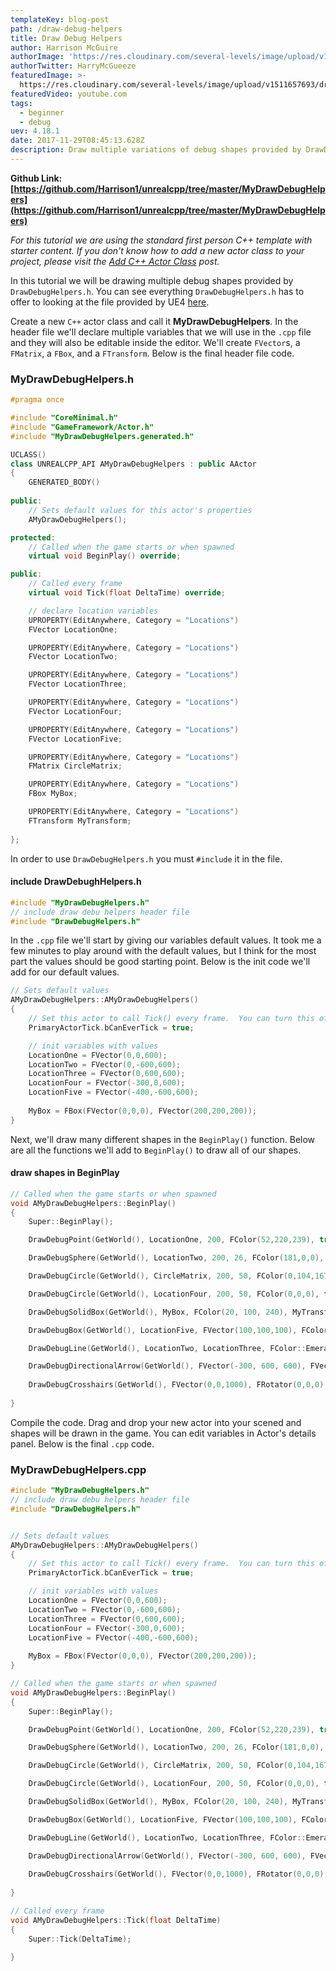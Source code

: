 ```yaml
---
templateKey: blog-post
path: /draw-debug-helpers
title: Draw Debug Helpers
author: Harrison McGuire
authorImage: 'https://res.cloudinary.com/several-levels/image/upload/v1511952457/harrison-mcguire_c8hczw.jpg'
authorTwitter: HarryMcGueeze
featuredImage: >-
  https://res.cloudinary.com/several-levels/image/upload/v1511657693/draw-debug-helpers_vmjfmg.jpg
featuredVideo: youtube.com
tags:
  - beginner
  - debug
uev: 4.18.1
date: 2017-11-29T08:45:13.628Z
description: Draw multiple variations of debug shapes provided by DrawDebugHelpers.h.
---
```

**Github Link: [https://github.com/Harrison1/unrealcpp/tree/master/MyDrawDebugHelpers](https://github.com/Harrison1/unrealcpp/tree/master/MyDrawDebugHelpers)**

*For this tutorial we are using the standard first person C++ template with starter content. If you don't know how to add a new actor class to your project, please visit the [Add C++ Actor Class](/add-actor-class) post.*

In this tutorial we will be drawing multiple debug shapes provided by `DrawDebugHelpers.h`. You can see everything `DrawDebugHelpers.h` has to offer to looking at the file provided by UE4 [here](https://github.com/EpicGames/UnrealEngine/blob/release/Engine/Source/Runtime/Engine/Public/DrawDebugHelpers.h).

Create a new `C++` actor class and call it **MyDrawDebugHelpers**. In the header file we'll declare multiple variables that we will use in the `.cpp` file and they will also be editable inside the editor. We'll create `FVector`s, a `FMatrix`, a `FBox`, and a `FTransform`. Below is the final header file code. 

### MyDrawDebugHelpers.h
```cpp
#pragma once

#include "CoreMinimal.h"
#include "GameFramework/Actor.h"
#include "MyDrawDebugHelpers.generated.h"

UCLASS()
class UNREALCPP_API AMyDrawDebugHelpers : public AActor
{
	GENERATED_BODY()
	
public:	
	// Sets default values for this actor's properties
	AMyDrawDebugHelpers();

protected:
	// Called when the game starts or when spawned
	virtual void BeginPlay() override;

public:	
	// Called every frame
	virtual void Tick(float DeltaTime) override;

	// declare location variables
	UPROPERTY(EditAnywhere, Category = "Locations")
	FVector LocationOne;

	UPROPERTY(EditAnywhere, Category = "Locations")
	FVector LocationTwo;

	UPROPERTY(EditAnywhere, Category = "Locations")
	FVector LocationThree;

	UPROPERTY(EditAnywhere, Category = "Locations")
	FVector LocationFour;

	UPROPERTY(EditAnywhere, Category = "Locations")
	FVector LocationFive;

	UPROPERTY(EditAnywhere, Category = "Locations")
	FMatrix CircleMatrix;

	UPROPERTY(EditAnywhere, Category = "Locations")
	FBox MyBox;

	UPROPERTY(EditAnywhere, Category = "Locations")
	FTransform MyTransform;
	
};
```

In order to use `DrawDebugHelpers.h` you must `#include` it in the file.

#### include DrawDebughHelpers.h
```cpp
#include "MyDrawDebugHelpers.h"
// include draw debu helpers header file
#include "DrawDebugHelpers.h"
```

In the `.cpp` file we'll start by giving our variables default values. It took me a few minutes to play around with the default values, but I think for the most part the values should be good starting point. Below is the init code we'll add for our default values.

```cpp
// Sets default values
AMyDrawDebugHelpers::AMyDrawDebugHelpers()
{
 	// Set this actor to call Tick() every frame.  You can turn this off to improve performance if you don't need it.
	PrimaryActorTick.bCanEverTick = true;

	// init variables with values
	LocationOne = FVector(0,0,600);
	LocationTwo = FVector(0,-600,600);
	LocationThree = FVector(0,600,600);
	LocationFour = FVector(-300,0,600);
	LocationFive = FVector(-400,-600,600);
	
	MyBox = FBox(FVector(0,0,0), FVector(200,200,200));
}
```

Next, we'll draw many different shapes in the `BeginPlay()` function. Below are all the functions we'll add to `BeginPlay()` to draw all of our shapes.

#### draw shapes in BeginPlay
```cpp
// Called when the game starts or when spawned
void AMyDrawDebugHelpers::BeginPlay()
{
	Super::BeginPlay();

	DrawDebugPoint(GetWorld(), LocationOne, 200, FColor(52,220,239), true);

	DrawDebugSphere(GetWorld(), LocationTwo, 200, 26, FColor(181,0,0), true, -1, 0, 2);

	DrawDebugCircle(GetWorld(), CircleMatrix, 200, 50, FColor(0,104,167), true, -1, 0, 10);

	DrawDebugCircle(GetWorld(), LocationFour, 200, 50, FColor(0,0,0), true, -1, 0, 10);

	DrawDebugSolidBox(GetWorld(), MyBox, FColor(20, 100, 240), MyTransform, true);

	DrawDebugBox(GetWorld(), LocationFive, FVector(100,100,100), FColor::Purple, true, -1, 0, 10);

	DrawDebugLine(GetWorld(), LocationTwo, LocationThree, FColor::Emerald, true, -1, 0, 10);

	DrawDebugDirectionalArrow(GetWorld(), FVector(-300, 600, 600), FVector(-300, -600, 600), 120.f, FColor::Magenta, true, -1.f, 0, 5.f);
	
	DrawDebugCrosshairs(GetWorld(), FVector(0,0,1000), FRotator(0,0,0), 500.f, FColor::White, true, -1.f, 0);
	
}
```

Compile the code. Drag and drop your new actor into your scened and shapes will be drawn in the game. You can edit variables in Actor's details panel. Below is the final `.cpp` code.

### MyDrawDebugHelpers.cpp
```cpp
#include "MyDrawDebugHelpers.h"
// include draw debu helpers header file
#include "DrawDebugHelpers.h"


// Sets default values
AMyDrawDebugHelpers::AMyDrawDebugHelpers()
{
 	// Set this actor to call Tick() every frame.  You can turn this off to improve performance if you don't need it.
	PrimaryActorTick.bCanEverTick = true;

	// init variables with values
	LocationOne = FVector(0,0,600);
	LocationTwo = FVector(0,-600,600);
	LocationThree = FVector(0,600,600);
	LocationFour = FVector(-300,0,600);
	LocationFive = FVector(-400,-600,600);
	
	MyBox = FBox(FVector(0,0,0), FVector(200,200,200));
}

// Called when the game starts or when spawned
void AMyDrawDebugHelpers::BeginPlay()
{
	Super::BeginPlay();

	DrawDebugPoint(GetWorld(), LocationOne, 200, FColor(52,220,239), true);

	DrawDebugSphere(GetWorld(), LocationTwo, 200, 26, FColor(181,0,0), true, -1, 0, 2);

	DrawDebugCircle(GetWorld(), CircleMatrix, 200, 50, FColor(0,104,167), true, -1, 0, 10);

	DrawDebugCircle(GetWorld(), LocationFour, 200, 50, FColor(0,0,0), true, -1, 0, 10);

	DrawDebugSolidBox(GetWorld(), MyBox, FColor(20, 100, 240), MyTransform, true);

	DrawDebugBox(GetWorld(), LocationFive, FVector(100,100,100), FColor::Purple, true, -1, 0, 10);

	DrawDebugLine(GetWorld(), LocationTwo, LocationThree, FColor::Emerald, true, -1, 0, 10);

	DrawDebugDirectionalArrow(GetWorld(), FVector(-300, 600, 600), FVector(-300, -600, 600), 120.f, FColor::Magenta, true, -1.f, 0, 5.f);
	
	DrawDebugCrosshairs(GetWorld(), FVector(0,0,1000), FRotator(0,0,0), 500.f, FColor::White, true, -1.f, 0);
	
}

// Called every frame
void AMyDrawDebugHelpers::Tick(float DeltaTime)
{
	Super::Tick(DeltaTime);

}
```